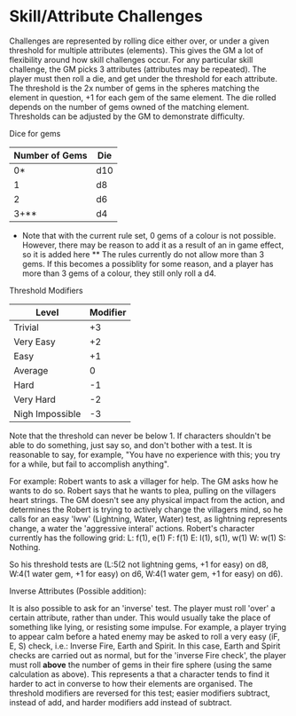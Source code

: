 # Skill/Attribute Challenges

Challenges are represented by rolling dice either over, or under a given threshold for multiple attributes (elements).
This gives the GM a lot of flexibility around how skill challenges occur. For any particular skill challenge,
the GM picks 3 attributes (attributes may be repeated). The player must then roll a die, and get under the threshold
for each attribute. The threshold is the 2x number of gems in the spheres matching the element in question, +1 for each gem
of the same element. The die rolled
depends on the number of gems owned of the matching element. Thresholds can be adjusted by the GM to demonstrate difficulty.

Dice for gems

| Number of Gems | Die |
| -------------- | --- |
| 0*             | d10 |
| 1              | d8  |
| 2              | d6  |
| 3+**           | d4  |
* Note that with the current rule set, 0 gems of a colour is not possible. However, there may be reason to add it as a result
of an in game effect, so it is added here
** The rules currently do not allow more than 3 gems. If this becomes a possiblity for some reason, and a player has more than
3 gems of a colour, they still only roll a d4.

Threshold Modifiers

| Level | Modifier |
| ----- | -------- |
| Trivial   | +3   |
| Very Easy | +2   |
| Easy      | +1   |
| Average   |  0   |
| Hard      | -1   |
| Very Hard | -2   |
| Nigh Impossible | -3 |

Note that the threshold can never be below 1. If characters shouldn't be able to do something, just say so, and don't bother
with a test. It is reasonable to say, for example, "You have no experience with this; you try for a while, but fail to accomplish
anything".

For example:
Robert wants to ask a villager for help. The GM asks how he wants to do so. Robert says that he wants to plea, pulling on the
villagers heart strings. The GM doesn't see any physical impact from the action, and determines the Robert is trying to actively
change the villagers mind, so he calls for an easy 'lww' (Lightning, Water, Water) test, as lightning represents change,
a water the 'aggressive interal' actions. Robert's character currently has the following grid:
L: f(1), e(1)
F: f(1)
E: l(1), s(1), w(1)
W: w(1)
S: Nothing.

So his threshold tests are (L:5(2 not lightning gems, +1 for easy) on d8, W:4(1 water gem, +1 for easy) on d6,
W:4(1 water gem, +1 for easy) on d6).

Inverse Attributes (Possible addition):

It is also possible to ask for an 'inverse' test. The player must roll 'over' a certain
attribute, rather than under. This would usually take the place of something like lying, or resisting some impulse. For example,
a player trying to appear calm before a hated enemy may be asked to roll a very easy (iF, E, S) check, i.e.: Inverse Fire, Earth
and Spirit. In this case, Earth and Spirit checks are carried out as normal, but for the 'inverse Fire check', the player must
roll **above** the number of gems in their fire sphere (using the same calculation as above). This represents a that a character
tends to find it harder to act in converse to how their elements are organised. The threshold modifiers are reversed for this test;
easier modifiers subtract, instead of add, and harder modifiers add instead of subtract.
